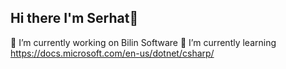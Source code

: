 ## Hi there I'm Serhat👋

🔭 I’m currently working on Bilin Software
🌱 I’m currently learning https://docs.microsoft.com/en-us/dotnet/csharp/

<!--
**serhataker/serhataker** is a ✨ _special_ ✨ repository because its `README.md` (this file) appears on your GitHub profile.

Here are some ideas to get you started:

- 🔭 I’m currently working on ...
- 🌱 I’m currently learning ...
- 👯 I’m looking to collaborate on ...
- 🤔 I’m looking for help with ...
- 💬 Ask me about ...
- 📫 How to reach me: ...
- 😄 Pronouns: ...
- ⚡ Fun fact: ...
-->
